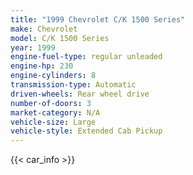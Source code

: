 ```yaml
---
title: "1999 Chevrolet C/K 1500 Series"
make: Chevrolet
model: C/K 1500 Series
year: 1999
engine-fuel-type: regular unleaded
engine-hp: 230
engine-cylinders: 8
transmission-type: Automatic
driven-wheels: Rear wheel drive
number-of-doors: 3
market-category: N/A
vehicle-size: Large
vehicle-style: Extended Cab Pickup
---
```


{{< car_info >}}
